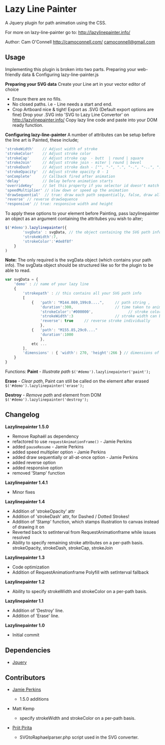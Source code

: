 Lazy Line Painter
=================

A Jquery plugin for path animation using the CSS.

For more on lazy-line-painter go to:
http://lazylinepainter.info/

Author: Cam O'Connell
http://camoconnell.com/
camoconnell@gmail.com


## Usage
Implementing this plugin is broken into two parts.
Preparing your web-friendly data & Configuring lazy-line-painter.js


**Preparing your SVG data**
Create your Line art in your vector editor of choice
- Ensure there are no fills.
- No closed paths. i.e - Line needs a start and end.
- Crop Artboard nice & tight!
Export as .SVG (Default export options are fine)
Drop your .SVG into 'SVG to Lazy Line Convertor' on http://lazylinepainter.info/
Copy lazy line code and paste into your DOM ready function.

**Configuring lazy-line-painter**
A number of attributes can be setup before the line art is Painted,
these include;
```js
'strokeWidth'    // Adjust width of stroke
'strokeColor'    // Adjust stroke color
'strokeCap'      // Adjust stroke cap  - butt  | round | square
'strokeJoin'     // Adjust stroke join - miter | round | bevel
'strokeDash'     // Adjust stroke dash - ["", "-", ".", "-.", "-..", ". ", "- ", "--", "- .", "--.", "--.."]
'strokeOpacity'  // Adjust stroke opacity 0 - 1
'onComplete'     // Callback fired after animation
'delay'          // Delay before animation starts
'overrideKey'    // Set this property if you selector id doesn't match the key referencing your path data value within svgData.
'speedMultiplier' // slow down or speed up the animation
'drawSequential'  // true: draw each path sequentially, false, draw all at once
'reverse' // reverse drawSequence
'responsive' // true: responsive width and height
```

To apply these options to your element before Painting, pass lazylinepainter an object as an argument containing the attritubes you wish to alter;
```js
$('#demo').lazylinepainter({
    	'svgData' : svgData, // the object containing the SVG path info
		'strokeWidth':7,
		'strokeColor':'#de8f8f'
	}
)
```
**Note:** The only required is the svgData object (which contains your path info).
The svgData object should be structured like so for the plugin to be able to read.

```js
var svgData = {
	'demo' : // name of your lazy line
	{
		'strokepath' : // this contains all your SVG path info
		[
			{   'path': "M144.869,199c0....",     // path string ,
			    'duration':300,                   // time taken to animate that path
			    'strokeColor':'#000000',                // stroke color can be set individually
			    'strokeWidth':3                   // stroke width can be set individually
			    'reverse': true		// reverse stroke individually
			    },
			{   'path': "M155.85,29c0...."
			    'duration':1000
			    },
			etc ...
		],
		'dimensions' : { 'width': 270, 'height':266 } // dimensions of element
	}
}
```

Functions:
**Paint** - *Illustrate path*
`$('#demo').lazylinepainter('paint');`

**Erase** - *Clear path*, Paint can still be called on the element after erased
`$('#demo').lazylinepainter('erase');`

**Destroy** - *Remove path* and element from DOM
`$('#demo').lazylinepainter('destroy');`


## Changelog

**Lazylinepainter 1.5.0**
- Remove Raphaël as dependency
- refactored to use `requestAnimationFrame()` - Jamie Perkins
- added `pauseResume` - Jamie Perkins
- added speed multiplier option - Jamie Perkins
- added draw sequentially or all-at-once option - Jamie Perkins
- added reverse option
- added responsive option
- removed 'Stamp' function

**Lazylinepainter 1.4.1**
- Minor fixes

**Lazylinepainter 1.4**
- Addition of 'strokeOpacity' attr
- Addition of 'strokeDash' attr, for Dashed / Dotted Strokes!
- Addition of 'Stamp' function, which stamps illustration to canvas instead of drawing it on
- Reverted back to setInterval from RequestAnimationframe while issues resolved
- Ability to specify remaining stroke attributes on a per-path basis. strokeOpacity, strokeDash, strokeCap, strokeJoin

**Lazylinepainter 1.3**
- Code optimization
- Addition of RequestAnimationframe Polyfill with setInterval fallback

**Lazylinepainter 1.2**
- Ability to specify strokeWidth and strokeColor on a per-path basis.

**Lazylinepainter 1.1**
- Addition of 'Destroy' line.
- Addition of 'Erase' line.

**Lazylinepainter 1.0**
- Initial commit


## Dependencies
- [Jquery](http://jquery.com/)

## Contributors

- [Jamie Perkins](http://inorganik.github.io)
  * 1.5.0 additions

- Matt Kemp
  * specify strokeWidth and strokeColor on a per-path basis.

- [Priit Pirita](http://bkp.ee/atirip)
  * SVGtoRaphaelparser.php script used in the SVG converter.
